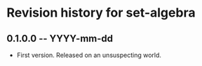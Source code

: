 # Revision history for set-algebra

## 0.1.0.0 -- YYYY-mm-dd

* First version. Released on an unsuspecting world.
